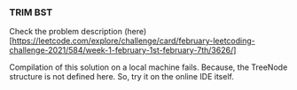 ### TRIM BST

Check the problem description (here)[https://leetcode.com/explore/challenge/card/february-leetcoding-challenge-2021/584/week-1-february-1st-february-7th/3626/]

Compilation of this solution on a local machine fails. Because, the TreeNode structure is not defined here. So, try it on the online IDE itself.